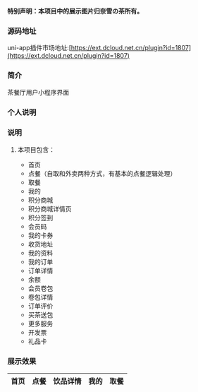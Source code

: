 **特别声明：本项目中的展示图片归奈雪の茶所有。**

### 源码地址

uni-app插件市场地址:[https://ext.dcloud.net.cn/plugin?id=1807](https://ext.dcloud.net.cn/plugin?id=1807)

### 简介
茶餐厅用户小程序界面

### 个人说明


### 说明

1. 本项目包含：

	- 首页
	- 点餐（自取和外卖两种方式，有基本的点餐逻辑处理）
	- 取餐
	- 我的
	- 积分商城
	- 积分商城详情页
	- 积分签到
	- 会员码
	- 我的卡券
	- 收货地址
	- 我的资料
	- 我的订单
	- 订单详情
	- 余额
	- 会员卷包
	- 卷包详情
	- 订单评价
	- 买茶送包
	- 更多服务
	- 开发票
	- 礼品卡


### 展示效果

|首页|点餐|饮品详情|我的|取餐|
|---|---|---|---|---|
